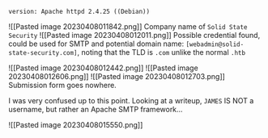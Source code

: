 `version: Apache httpd 2.4.25 ((Debian))`

![[Pasted image 20230408011842.png]]
Company name of `Solid State Security`
![[Pasted image 20230408012011.png]]
Possible credential found, could be used for SMTP and potential domain name: `[webadmin@solid-state-security.com]`, noting that the TLD is `.com` unlike the normal `.htb`

![[Pasted image 20230408012442.png]]
![[Pasted image 20230408012606.png]]
![[Pasted image 20230408012703.png]]
Submission form goes nowhere.

I was very confused up to this point. Looking at a writeup, `JAMES` IS NOT a username, but rather an Apache SMTP framework...

![[Pasted image 20230408015550.png]]

